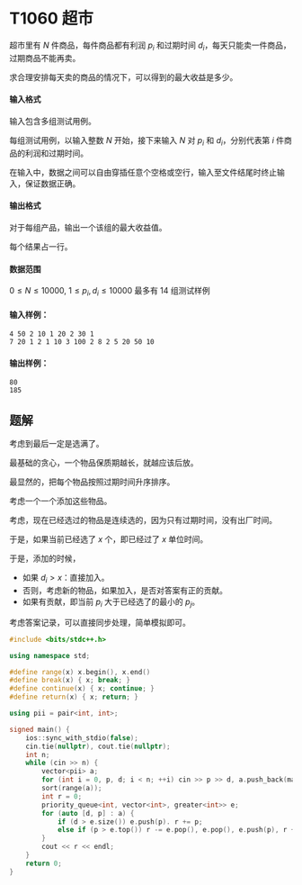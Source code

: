 # T1060 超市

超市里有 $N$ 件商品，每件商品都有利润 $p_i$ 和过期时间 $d_i$，每天只能卖一件商品，过期商品不能再卖。

求合理安排每天卖的商品的情况下，可以得到的最大收益是多少。

#### 输入格式

输入包含多组测试用例。

每组测试用例，以输入整数 $N$ 开始，接下来输入 $N$ 对 $p_i$ 和 $d_i$，分别代表第 $i$ 件商品的利润和过期时间。

在输入中，数据之间可以自由穿插任意个空格或空行，输入至文件结尾时终止输入，保证数据正确。

#### 输出格式

对于每组产品，输出一个该组的最大收益值。

每个结果占一行。

#### 数据范围

$0 \le N \le 10000$, 
$1 \le p_i,d_i \le 10000$ 
最多有 $14$ 组测试样例

#### 输入样例：

```
4 50 2 10 1 20 2 30 1
7 20 1 2 1 10 3 100 2 8 2 5 20 50 10
```

#### 输出样例：

```
80
185
```

## 题解

考虑到最后一定是选满了。

最基础的贪心，一个物品保质期越长，就越应该后放。

最显然的，把每个物品按照过期时间升序排序。

考虑一个一个添加这些物品。

考虑，现在已经选过的物品是连续选的，因为只有过期时间，没有出厂时间。

于是，如果当前已经选了 $x$ 个，即已经过了 $x$ 单位时间。

于是，添加的时候，

+ 如果 $d_i>x$：直接加入。
+ 否则，考虑新的物品，如果加入，是否对答案有正的贡献。
+ 如果有贡献，即当前 $p_i$ 大于已经选了的最小的 $p_j$。

考虑答案记录，可以直接同步处理，简单模拟即可。

```cpp
#include <bits/stdc++.h>

using namespace std;

#define range(x) x.begin(), x.end()
#define break(x) { x; break; }
#define continue(x) { x; continue; }
#define return(x) { x; return; }

using pii = pair<int, int>;

signed main() {
	ios::sync_with_stdio(false);
	cin.tie(nullptr), cout.tie(nullptr);
	int n;
	while (cin >> n) {
		vector<pii> a;
		for (int i = 0, p, d; i < n; ++i) cin >> p >> d, a.push_back(make_pair(d, p));
		sort(range(a));
		int r = 0;
		priority_queue<int, vector<int>, greater<int>> e;
		for (auto [d, p] : a) {
			if (d > e.size()) e.push(p). r += p;
			else if (p > e.top()) r -= e.pop(), e.pop(), e.push(p), r += p;
		}
		cout << r << endl;
	}
	return 0;
}
```
